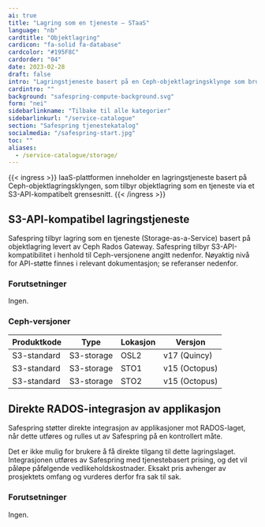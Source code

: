 ```yaml
---
ai: true
title: "Lagring som en tjeneste – STaaS"
language: "nb"
cardtitle: "Objektlagring"
cardicon: "fa-solid fa-database"
cardcolor: "#195F8C"
cardorder: "04"
date: 2023-02-28
draft: false
intro: "Lagringstjeneste basert på en Ceph-objektlagringsklynge som bruker S3-API-et."
cardintro: ""
background: "safespring-compute-background.svg"
form: "nei"
sidebarlinkname: "Tilbake til alle kategorier"
sidebarlinkurl: "/service-catalogue"
section: "Safespring tjenestekatalog"
socialmedia: "/safespring-start.jpg"
toc: ""
aliases:
  - /service-catalogue/storage/
---
```


{{< ingress >}}
IaaS-plattformen inneholder en lagringstjeneste basert på Ceph-objektlagringsklyngen, som tilbyr objektlagring som en tjeneste via et S3-API-kompatibelt grensesnitt.
{{< /ingress >}}

## S3-API-kompatibel lagringstjeneste

Safespring tilbyr lagring som en tjeneste (Storage-as-a-Service) basert på objektlagring levert av Ceph Rados Gateway. Safespring tilbyr S3-API-kompatibilitet i henhold til Ceph-versjonene angitt nedenfor. Nøyaktig nivå for API-støtte finnes i relevant dokumentasjon; se referanser nedenfor.

### Forutsetninger

Ingen.

### Ceph-versjoner

| Produktkode | Type       | Lokasjon | Versjon       |
| ----------- | ---------- | -------- | ------------- |
| S3-standard | S3-storage | OSL2     | v17 (Quincy)  |
| S3-standard | S3-storage | STO1     | v15 (Octopus) |
| S3-standard | S3-storage | STO2     | v15 (Octopus) |

## Direkte RADOS-integrasjon av applikasjon

Safespring støtter direkte integrasjon av applikasjoner mot RADOS-laget, når dette utføres og rulles ut av Safespring på en kontrollert måte.

Det er ikke mulig for brukere å få direkte tilgang til dette lagringslaget. Integrasjonen utføres av Safespring med tjenestebasert prising, og det vil påløpe påfølgende vedlikeholdskostnader. Eksakt pris avhenger av prosjektets omfang og vurderes derfor fra sak til sak.

### Forutsetninger

Ingen.
